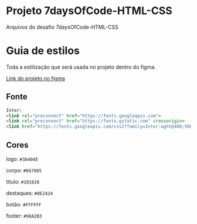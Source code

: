 # Projeto 7daysOfCode-HTML-CSS
Arquivos do desafio 7daysOfCode-HTML-CSS

# Guia de estilos

Toda a estilização que será usada no projeto dentro do figma.

[Link do projeto no figma](https://www.figma.com/file/mm3MLozvUDGhDRTxSLlGL5/7daysOfCode-HTML-CSS?node-id=0%3A9878)

## Fonte

```html
Inter:
<link rel="preconnect" href="https://fonts.googleapis.com">
<link rel="preconnect" href="https://fonts.gstatic.com" crossorigin>
<link href="https://fonts.googleapis.com/css2?family=Inter:wght@400;500;600;700&display=swap" rel="stylesheet">
```

## Cores

logo: `#3A404E`

corpo: `#667085`

titulo: `#101828`

destaques: `#8E2424`

botão: `#FFFFFF`

footer: `#98A2B3`